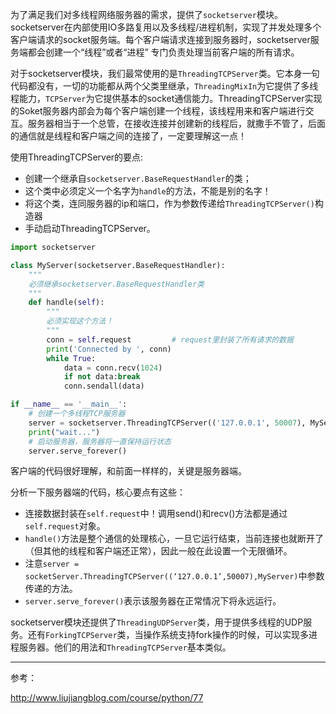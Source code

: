 为了满足我们对多线程网络服务器的需求，提供了`socketserver`模块。socketserver在内部使用IO多路复用以及多线程/进程机制，实现了并发处理多个客户端请求的socket服务端。每个客户端请求连接到服务器时，socketserver服务端都会创建一个“线程”或者“进程” 专门负责处理当前客户端的所有请求。

对于socketserver模块，我们最常使用的是`ThreadingTCPServer`类。它本身一句代码都没有，一切的功能都从两个父类里继承，`ThreadingMixIn`为它提供了多线程能力，`TCPServer`为它提供基本的socket通信能力。ThreadingTCPServer实现的Soket服务器内部会为每个客户端创建一个线程，该线程用来和客户端进行交互。服务器相当于一个总管，在接收连接并创建新的线程后，就撒手不管了，后面的通信就是线程和客户端之间的连接了，一定要理解这一点！

使用ThreadingTCPServer的要点:

- 创建一个继承自`socketserver.BaseRequestHandler`的类；
- 这个类中必须定义一个名字为`handle`的方法，不能是别的名字！
- 将这个类，连同服务器的ip和端口，作为参数传递给`ThreadingTCPServer()`构造器
- 手动启动ThreadingTCPServer。

```python
import socketserver

class MyServer(socketserver.BaseRequestHandler):
    """
    必须继承socketserver.BaseRequestHandler类
    """
    def handle(self):
        """
        必须实现这个方法！
        """
        conn = self.request         # request里封装了所有请求的数据
        print('Connected by ', conn)
        while True:
            data = conn.recv(1024)
            if not data:break
            conn.sendall(data)

if __name__ == '__main__':
    # 创建一个多线程TCP服务器
    server = socketserver.ThreadingTCPServer(('127.0.0.1', 50007), MyServer)
    print("wait...")
    # 启动服务器，服务器将一直保持运行状态
    server.serve_forever()
```

客户端的代码很好理解，和前面一样样的，关键是服务器端。

分析一下服务器端的代码，核心要点有这些：

- 连接数据封装在`self.request`中！调用send()和recv()方法都是通过`self.request`对象。
- `handle()`方法是整个通信的处理核心，一旦它运行结束，当前连接也就断开了（但其他的线程和客户端还正常），因此一般在此设置一个无限循环。
- 注意`server = socketServer.ThreadingTCPServer((‘127.0.0.1’,50007),MyServer)`中参数传递的方法。
- `server.serve_forever()`表示该服务器在正常情况下将永远运行。

socketserver模块还提供了`ThreadingUDPServer`类，用于提供多线程的UDP服务。还有`ForkingTCPServer`类，当操作系统支持fork操作的时候，可以实现多进程服务器。他们的用法和`ThreadingTCPServer`基本类似。

***

参考：

http://www.liujiangblog.com/course/python/77